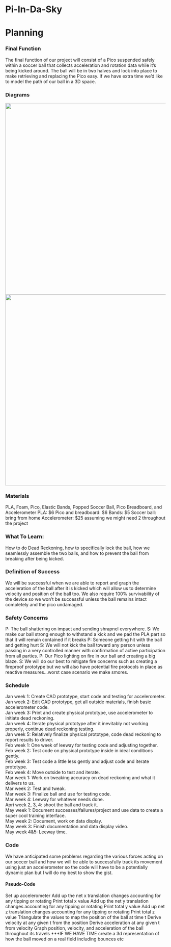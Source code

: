 # Pi-In-Da-Sky

# Planning

### Final Function
The final function of our project will consist of a Pico suspended safely within a soccer ball that collects acceleration and rotation data while it’s being kicked around. The ball will be in two halves and lock into place to make retrieving and replacing the Pico easy. If we have extra time we’d like to model the path of our ball in a 3D space.

### Diagrams
<img src="https://github.com/ABird2918/Pi-in-da-ski/assets/91289646/fcd7e84f-b6c8-408e-a637-fcff89d3e4c5" width="600"/>
<img src="https://github.com/ABird2918/Pi-in-da-ski/assets/91289646/def695e8-ccb8-4d83-b86b-26c83e6c8851" width="600"/>

### Materials
PLA, Foam, Pico, Elastic Bands, Popped Soccer Ball, Pico Breadboard, and Accelerometer
PLA: $6
Pico and breadboard: $6
Bands: $5
Soccer ball: bring from home
Accelerometer: $25 assuming we might need 2 throughout the project

### What To Learn:
How to do Dead Reckoning, how to specifically lock the ball, how we seamlessly assemble the two balls, and how to prevent the ball from breaking after being kicked. 

### Definition of Success
We will be successful when we are able to report and graph the acceleration of the ball after it is kicked which will allow us to determine velocity and position of the ball too. We also require 100% survivability of the device so we won’t be successful unless the ball remains intact completely and the pico undamaged.

### Safety Concerns
P: The ball shattering on impact and sending shrapnel everywhere.
S: We make our ball strong enough to withstand a kick and we pad the PLA part so that it will remain contained if it breaks
P: Someone getting hit with the ball and getting hurt
S: We will not kick the ball toward any person unless passing in a very controlled manner with confirmation of active participation from all parties.
P: Our Pico lighting on fire in our ball and creating a big blaze.
S: We will do our best to mitigate fire concerns such as creating a fireproof prototype but we will also have potential fire protocols in place as reactive measures…worst case scenario we make smores.

### Schedule
Jan week 1: Create CAD prototype, start code and testing for accelerometer.  
Jan week 2: Edit CAD prototype, get all outside materials, finish basic accelerometer code.  
Jan week 3: Print and create physical prototype, use accelerometer to initiate dead reckoning.  
Jan week 4: Iterate physical prototype after it inevitably not working properly, continue dead reckoning testing.  
Jan week 5: Relatively finalize physical prototype, code dead reckoning to report results to driver.  
Feb week 1: One week of leeway for testing code and adjusting together.  
Feb week 2: Test code on physical prototype inside in ideal conditions gently.  
Feb week 3: Test code a little less gently and adjust code and iterate prototype.  
Feb week 4: Move outside to test and iterate.  
Mar week 1: Work on tweaking accuracy on dead reckoning and what it delivers to us.  
Mar week 2: Test and tweak.  
Mar week 3: Finalize ball and use for testing code.  
Mar week 4: Leeway for whatever needs done.  
Apri week 2, 3, 4: shoot the ball and track it.  
May week 1: Document successes/failures/project and use data to create a super cool training interface.  
May week 2: Document, work on data display.  
May week 3: Finish documentation and data display video.  
May week 4&5: Leeway time.  

### Code
We have anticipated some problems regarding the various forces acting on our soccer ball and how we will be able to successfully track its movement using just an accelerometer so the code will have to be a potentially dynamic plan but I will do my best to show the gist.

  #### Pseudo-Code
  Set up accelerometer
  Add up the net x translation changes accounting for any tipping or rotating
  Print total x value
  Add up the net y translation changes accounting for any tipping or rotating
  Print total y value
  Add up net z translation changes accounting for any tipping or rotating
  Print total z value
  Triangulate the values to map the position of the ball at time t
  Derive velocity at any given t from the position
  Derive acceleration at any given t from velocity
  Graph position, velocity, and acceleration of the ball throughout its travels
  ***IF WE HAVE TIME create a 3d representation of how the ball moved on a real field including bounces etc

